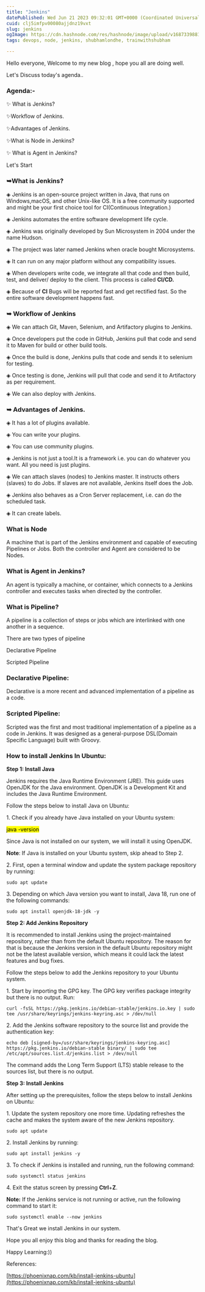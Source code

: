 ```yaml
---
title: "Jenkins"
datePublished: Wed Jun 21 2023 09:32:01 GMT+0000 (Coordinated Universal Time)
cuid: clj5imfpv00080ajjdnz19vxt
slug: jenkins
ogImage: https://cdn.hashnode.com/res/hashnode/image/upload/v1687339881711/3afbc717-6b84-47bc-adf9-c95098160028.jpeg
tags: devops, node, jenkins, shubhamlondhe, trainwithshubham

---
```


Hello everyone, Welcome to my new blog , hope you all are doing well.

Let's Discuss today's agenda..

### Agenda:-

✨ What is Jenkins?

✨Workflow of Jenkins.

✨Advantages of Jenkins.

✨What is Node in Jenkins?

✨ What is Agent in Jenkins?

Let's Start

### ➥What is Jenkins?

◈ Jenkins is an open-source project written in Java, that runs on Windows,macOS, and other Unix-like OS. It is a free community supported and might be your first choice tool for CI(Continuous Integration.)

◈ Jenkins automates the entire software development life cycle.

◈ Jenkins was originally developed by Sun Microsystem in 2004 under the name Hudson.

◈ The project was later named Jenkins when oracle bought Microsystems.

◈ It can run on any major platform without any compatibility issues.

◈ When developers write code, we integrate all that code and then build, test, and deliver/ deploy to the client. This process is called **CI/CD.**

◈ Because of **CI** Bugs will be reported fast and get rectified fast. So the entire software development happens fast.

### ➥ Workflow of Jenkins

◈ We can attach Git, Maven, Selenium, and Artifactory plugins to Jenkins.

◈ Once developers put the code in GitHub, Jenkins pull that code and send it to Maven for build or other build tools.

◈ Once the build is done, Jenkins pulls that code and sends it to selenium for testing.

◈ Once testing is done, Jenkins will pull that code and send it to Artifactory as per requirement.

◈ We can also deploy with Jenkins.

### ➥ Advantages of Jenkins.

◈ It has a lot of plugins available.

◈ You can write your plugins.

◈ You can use community plugins.

◈ Jenkins is not just a tool.It is a framework i.e. you can do whatever you want. All you need is just plugins.

◈ We can attach slaves (nodes) to Jenkins master. It instructs others (slaves) to do Jobs. If slaves are not available, Jenkins itself does the Job.

◈ Jenkins also behaves as a Cron Server replacement, i.e. can do the scheduled task.

◈ It can create labels.

### What is Node

A machine that is part of the Jenkins environment and capable of executing Pipelines or Jobs. Both the controller and Agent are considered to be Nodes.

### What is Agent in Jenkins?

An agent is typically a machine, or container, which connects to a Jenkins controller and executes tasks when directed by the controller.

### What is Pipeline?

A pipeline is a collection of steps or jobs which are interlinked with one another in a sequence.

There are two types of pipeline

Declarative Pipeline

Scripted Pipeline

### Declarative Pipeline:

Declarative is a more recent and advanced implementation of a pipeline as a code.

### Scripted Pipeline:

Scripted was the first and most traditional implementation of a pipeline as a code in Jenkins. It was designed as a general-purpose DSL(Domain Specific Language) built with Groovy.

### How to install Jenkins In Ubuntu:

**Step 1: Install Java**

Jenkins requires the Java Runtime Environment (JRE). This guide uses OpenJDK for the Java environment. OpenJDK is a Development Kit and includes the Java Runtime Environment.

Follow the steps below to install Java on Ubuntu:

1\. Check if you already have Java installed on your Ubuntu system:

<mark>java -version</mark>

Since Java is not installed on our system, we will install it using OpenJDK.

**Note**: If Java is installed on your Ubuntu system, skip ahead to Step 2.

2\. First, open a terminal window and update the system package repository by running:

```plaintext
sudo apt update
```

3\. Depending on which Java version you want to install, Java 18, run one of the following commands:

```plaintext
sudo apt install openjdk-18-jdk -y
```

**Step 2: Add Jenkins Repository**

It is recommended to install Jenkins using the project-maintained repository, rather than from the default Ubuntu repository. The reason for that is because the Jenkins version in the default Ubuntu repository might not be the latest available version, which means it could lack the latest features and bug fixes.

Follow the steps below to add the Jenkins repository to your Ubuntu system.

1\. Start by importing the GPG key. The GPG key verifies package integrity but there is no output. Run:

```plaintext
curl -fsSL https://pkg.jenkins.io/debian-stable/jenkins.io.key | sudo tee /usr/share/keyrings/jenkins-keyring.asc > /dev/null
```

2\. Add the Jenkins software repository to the source list and provide the authentication key:

```plaintext
echo deb [signed-by=/usr/share/keyrings/jenkins-keyring.asc] https://pkg.jenkins.io/debian-stable binary/ | sudo tee /etc/apt/sources.list.d/jenkins.list > /dev/null
```

The command adds the Long Term Support (LTS) stable release to the sources list, but there is no output.

**Step 3: Install Jenkins**

After setting up the prerequisites, follow the steps below to install Jenkins on Ubuntu:

1\. Update the system repository one more time. Updating refreshes the cache and makes the system aware of the new Jenkins repository.

```plaintext
sudo apt update
```

2\. Install Jenkins by running:

```plaintext
sudo apt install jenkins -y
```

3\. To check if Jenkins is installed and running, run the following command:

```plaintext
sudo systemctl status jenkins
```

4\. Exit the status screen by pressing **Ctrl**+**Z**.

**Note:** If the Jenkins service is not running or active, run the following command to start it:

```plaintext
sudo systemctl enable --now jenkins
```

That's Great we install Jenkins in our system.

Hope you all enjoy this blog and thanks for reading the blog.

Happy Learning:))

References:

[https://phoenixnap.com/kb/install-jenkins-ubuntu](https://phoenixnap.com/kb/install-jenkins-ubuntu)